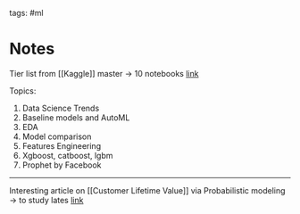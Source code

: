 tags: #ml 

# Notes
Tier list from [[Kaggle]] master -> 10 notebooks
[link](https://medium.datadriveninvestor.com/10-notebooks-that-made-me-a-kaggle-master-8f3b33f929a0?_branch_match_id=906890384373621520&_branch_referrer=H4sIAAAAAAAAA8soKSkottLXz8nMy9bLTU3JLM3VS87P1Q9ICqyKKvC3DMlLsi8tyY0vzi8tSk61LchPzk4tic%2BtzMksLgEA0xXICzwAAAA%3D&source=userActivityShare-85cd43785826-1645694494&utm_source=pocket_mylist&gi=9961e87c33ce)

Topics:
1. Data Science Trends
2. Baseline models and AutoML
3. EDA
4. Model comparison
5. Features Engineering
6. Xgboost, catboost, lgbm
7. Prophet by Facebook

--- 

Interesting article on [[Customer Lifetime Value]] via Probabilistic modeling -> to study lates
[link](https://towardsdatascience.com/customer-lifetime-value-estimation-via-probabilistic-modeling-d5111cb52dd)
